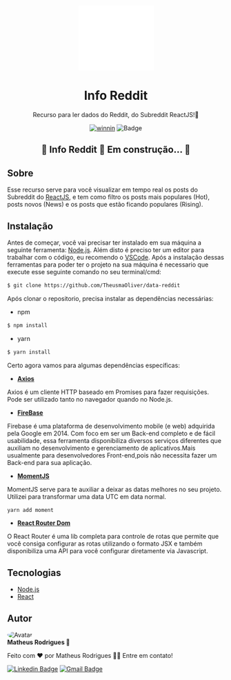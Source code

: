 <p align="center">
  <a href="https://www.winnin.com">
    <img src="src/assets/images/logo.svg" height="150" width="175" alt="logo winnin" />
  </a>
</p>

<h1 align="center">Info Reddit</h1>

<p align="center"> Recurso para ler dados do Reddit, do Subreddit ReactJS!🚀</p>

<div align="center">

[![winnin](https://img.shields.io/badge/Feature-Winnin-%237159c1?style=for-the-badge&logo=ghost)](https://www.winnin.com)<space><space>
![Badge](https://img.shields.io/badge/License-Mit-%237159c1?style=for-the-badge&logo=ghost)

</div>
  
<h2 align="center"> 
	🚧  Info Reddit 🚀 Em construção...  🚧
</h2>
  
## Sobre
  
Esse recurso serve para você visualizar em tempo real os posts do Subreddit do [ReactJS](https://www.reddit.com/r/reactjs/), e tem como filtro os posts mais populares (Hot), posts novos (News) e os posts que estão ficando populares (Rising). 
  
## Instalação

Antes de começar, você vai precisar ter instalado em sua máquina a seguinte ferramenta: [Node.js](https://nodejs.org/en/). 
Além disto é preciso ter um editor para trabalhar com o código, eu recomendo o [VSCode](https://code.visualstudio.com/).
Após a instalação dessas ferramentas para poder ter o projeto na sua máquina é necessario que execute esse seguinte comando no seu terminal/cmd:

```bash
$ git clone https://github.com/TheusmaOliver/data-reddit
```

Após clonar o repositorio, precisa instalar as dependências necessárias:
 - npm
```bash
$ npm install
```
   - yarn
```bash
$ yarn install
```

Certo agora vamos para algumas dependências específicas:
  
  - **[Axios](https://www.npmjs.com/package/axios)**
  
Axios é um cliente HTTP baseado em Promises para fazer requisições. Pode ser utilizado tanto no navegador quando no Node.js.
  
  - **[FireBase](https://firebase.google.com/)**
  
Firebase é uma plataforma de desenvolvimento mobile (e web) adquirida pela Google em 2014. Com foco em ser um Back-end completo e de fácil usabilidade, essa ferramenta disponibiliza diversos serviços diferentes que auxiliam no desenvolvimento e gerenciamento de aplicativos.Mais usualmente para desenvolvedores Front-end,pois não necessita fazer um Back-end para sua aplicação.
  
 - **[MomentJS](https://momentjs.com/)**

MomentJS serve para te auxiliar a deixar as datas melhores no seu projeto. Utilizei para transformar uma data UTC em data normal.

```bash
yarn add moment
```
  - **[React Router Dom](https://reactrouter.com/web/guides/quick-start)**

O React Router é uma lib completa para controle de rotas que permite que você consiga configurar as rotas utilizando o formato JSX e também disponibiliza uma API para você configurar diretamente via Javascript.


  
## Tecnologias
  
- [Node.js](https://nodejs.org/en/)
- [React](https://pt-br.reactjs.org/)
  
## Autor
  
 <img style="border-radius: 50%;" src="https://avatars3.githubusercontent.com/u/81190214?s=460&u=61b426b901b8fe02e12019b1fdb67bf0072d4f00&v=4" width="100px;" alt="Avatar"/>
 <br />
 <b width="36px">Matheus Rodrigues 🚀</b>


Feito com ❤️ por Matheus Rodrigues 👋🏽 Entre em contato!

[![Linkedin Badge](https://img.shields.io/badge/-Matheus-blue?style=flat-square&logo=Linkedin&logoColor=white&link=https://www.linkedin.com/in/theusmaoliver/)](https://www.linkedin.com/in/theusmaoliver/) 
[![Gmail Badge](https://img.shields.io/badge/-matheusrodriguesoliveira273@gmail.com-c14438?style=flat-square&logo=Gmail&logoColor=white&link=mailto:matheusrodriguesoliveira273@gmail.com)](mailto:matheusrodriguesoliveira273@gmail.com)
